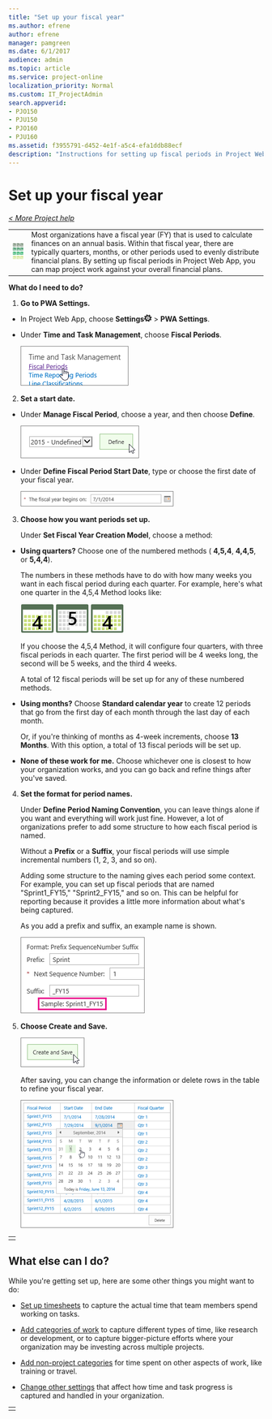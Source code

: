 ```yaml
---
title: "Set up your fiscal year"
ms.author: efrene
author: efrene
manager: pamgreen
ms.date: 6/1/2017
audience: admin
ms.topic: article
ms.service: project-online
localization_priority: Normal
ms.custom: IT_ProjectAdmin
search.appverid:
- PJO150
- PJU150
- PJO160
- PJU160
ms.assetid: f3955791-d452-4e1f-a5c4-efa1ddb88ecf
description: "Instructions for setting up fiscal periods in Project Web App so you can map project work against your overall financial plans."
---
```


# Set up your fiscal year

 *[\< More Project help](project-help.md)* 
  
|||
|:-----|:-----|
|![Fiscal Period](media/cedefa92-b4d5-4c11-a58f-66a1bc6fb6f8.png)|Most organizations have a fiscal year (FY) that is used to calculate finances on an annual basis. Within that fiscal year, there are typically quarters, months, or other periods used to evenly distribute financial plans. By setting up fiscal periods in Project Web App, you can map project work against your overall financial plans. |
   
 **What do I need to do?**
  
1. **Go to **PWA Settings**.**
    
  - In Project Web App, choose **Settings**![Settings icon](media/22ecb306-849a-4d04-8885-fe49ec9df8ce.png) \> **PWA Settings**.
    
  - Under **Time and Task Management**, choose **Fiscal Periods**.
    
    ![Fiscal Periods](media/4beb4d3c-2744-43fe-8c4f-94ff9bcb7d5e.png)
  
2. **Set a start date.**
    
  - Under **Manage Fiscal Period**, choose a year, and then choose **Define**.
    
    ![Define](media/5fd9b1ca-45df-4549-bb8d-0ddc2c506dc2.png)
  
  - Under **Define Fiscal Period Start Date**, type or choose the first date of your fiscal year.
    
    ![Fiscal period start date](media/9e853483-0e76-4ac6-96a4-1276e8873769.png)
  
3. **Choose how you want periods set up.**
    
    Under **Set Fiscal Year Creation Model**, choose a method:
    
  - **Using quarters?** Choose one of the numbered methods ( **4,5,4**, **4,4,5**, or **5,4,4**).
    
    The numbers in these methods have to do with how many weeks you want in each fiscal period during each quarter. For example, here's what one quarter in the 4,5,4 Method looks like:
    
    ![4,5,4 Method](media/9f179450-ec04-4eda-a1aa-3ec73d10cbd3.png)
  
    If you choose the 4,5,4 Method, it will configure four quarters, with three fiscal periods in each quarter. The first period will be 4 weeks long, the second will be 5 weeks, and the third 4 weeks.
    
    A total of 12 fiscal periods will be set up for any of these numbered methods.
    
  - **Using months?** Choose **Standard calendar year** to create 12 periods that go from the first day of each month through the last day of each month. 
    
    Or, if you're thinking of months as 4-week increments, choose **13 Months**. With this option, a total of 13 fiscal periods will be set up.
    
  - **None of these work for me.** Choose whichever one is closest to how your organization works, and you can go back and refine things after you've saved. 
    
4. **Set the format for period names.**
    
    Under **Define Period Naming Convention**, you can leave things alone if you want and everything will work just fine. However, a lot of organizations prefer to add some structure to how each fiscal period is named.
    
    Without a **Prefix** or a **Suffix**, your fiscal periods will use simple incremental numbers (1, 2, 3, and so on).
    
    Adding some structure to the naming gives each period some context. For example, you can set up fiscal periods that are named "Sprint1_FY15," "Sprint2_FY15," and so on. This can be helpful for reporting because it provides a little more information about what's being captured.
    
    As you add a prefix and suffix, an example name is shown.
    
    ![Prefix and Suffix](media/612faf61-89e8-4f79-8730-55f02cf2ff2a.png)
  
5. **Choose **Create and Save**.**
    
    ![Create and Save](media/bf250d0e-c6b2-4a45-bb70-1146b197895f.png)
  
    After saving, you can change the information or delete rows in the table to refine your fiscal year.
    
    ![Adjust fiscal periods](media/000f1c8e-b145-4001-a6a3-bc744852c3e1.png)
  
||
|:-----|
||
   
## What else can I do?
<a name="__top"> </a>

While you're getting set up, here are some other things you might want to do:
  
- [Set up timesheets](set-up-timesheets.md) to capture the actual time that team members spend working on tasks. 
    
- [Add categories of work](set-up-categories-for-timesheet-rows.md) to capture different types of time, like research or development, or to capture bigger-picture efforts where your organization may be investing across multiple projects. 
    
- [Add non-project categories](set-up-vacation-sick-leave-and-other-non-project-work-categories.md) for time spent on other aspects of work, like training or travel. 
    
- [Change other settings](set-up-how-time-and-task-progress-are-captured.md) that affect how time and task progress is captured and handled in your organization. 
    
||
|:-----|
||
   

